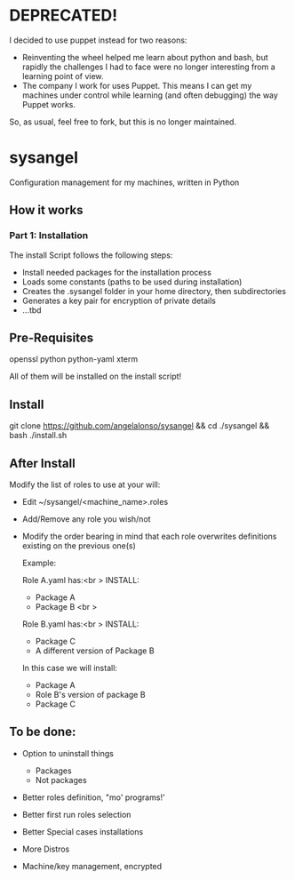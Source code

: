 # DEPRECATED!

I decided to use puppet instead for two reasons:
- Reinventing the wheel helped me learn about python and bash, but rapidly the
  challenges I had to face were no longer interesting from a learning point of
  view.
- The company I work for uses Puppet. This means I can get my machines under
  control while learning (and often debugging) the way Puppet works.

So, as usual, feel free to fork, but this is no longer maintained.



# sysangel

Configuration management for my machines, written in Python

## How it works

### Part 1: Installation

The install Script follows the following steps:
- Install needed packages for the installation process
- Loads some constants (paths to be used during installation)
- Creates the .sysangel folder in your home directory, then subdirectories
- Generates a key pair for encryption of private details
- ...tbd

## Pre-Requisites

openssl
python
python-yaml
xterm


All of them will be installed on the install script!

## Install

git clone https://github.com/angelalonso/sysangel
&& cd ./sysangel && bash ./install.sh <br />

## After Install

Modify the list of roles to use at your will:

- Edit ~/sysangel/<machine_name>.roles
- Add/Remove any role you wish/not
- Modify the order bearing in mind that each role overwrites definitions
  existing on the previous one(s)

  Example:

  Role A.yaml has:<br \> 
  INSTALL:
    - Package A
    - Package B <br \> 

  Role B.yaml has:<br \> 
  INSTALL:
    - Package C
    - A different version of Package B
  
  
  In this case we will install:
  - Package A
  - Role B's version of package B
  - Package C

## To be done:
- Option to uninstall things
  - Packages
  - Not packages
- Better roles definition, "mo' programs!'
- Better first run roles selection
- Better Special cases installations
- More Distros

- Machine/key management, encrypted
